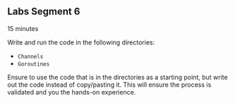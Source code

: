 ## Labs Segment 6

15 minutes

Write and run the code in the following directories:
- `Channels`
- `Goroutines`

Ensure to use the code that is in the directories as a starting point, but write out the code instead of copy/pasting it. This will ensure the process is validated and you the hands-on experience.